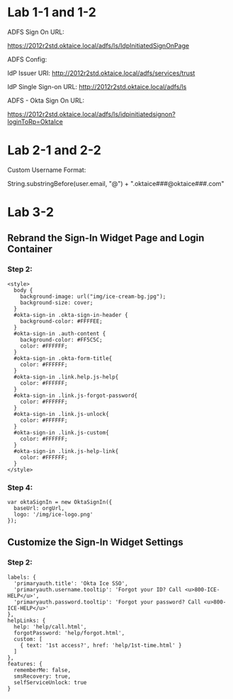 # Lab 1-1 and 1-2

ADFS Sign On URL:

https://2012r2std.oktaice.local/adfs/ls/IdpInitiatedSignOnPage


ADFS Config:

  IdP Issuer URI: http://2012r2std.oktaice.local/adfs/services/trust
  
  IdP Single Sign-on URL: http://2012r2std.oktaice.local/adfs/ls
  
  
  
ADFS - Okta Sign On URL:

https://2012r2std.oktaice.local/adfs/ls/idpinitiatedsignon?loginToRp=OktaIce



# Lab 2-1 and 2-2

Custom Username Format:

String.substringBefore(user.email, "@") + ".oktaice###@oktaice###.com"

# Lab 3-2
## Rebrand the Sign-In Widget Page and Login Container
### Step 2:
```
<style>
  body {
    background-image: url("img/ice-cream-bg.jpg");
    background-size: cover;
  }
  #okta-sign-in .okta-sign-in-header {
    background-color: #FFFFEE;
  }
  #okta-sign-in .auth-content {
    background-color: #FF5C5C;
    color: #FFFFFF;
  }
  #okta-sign-in .okta-form-title{
    color: #FFFFFF;
  }
  #okta-sign-in .link.help.js-help{
    color: #FFFFFF;
  }
  #okta-sign-in .link.js-forgot-password{
    color: #FFFFFF;
  }
  #okta-sign-in .link.js-unlock{
    color: #FFFFFF;
  }
  #okta-sign-in .link.js-custom{
    color: #FFFFFF;
  }
  #okta-sign-in .link.js-help-link{
    color: #FFFFFF;
  }
</style>
```
### Step 4:
```
var oktaSignIn = new OktaSignIn({
  baseUrl: orgUrl,
  logo: '/img/ice-logo.png'
});
```
## Customize the Sign-In Widget Settings
### Step 2:
```
labels: {
  'primaryauth.title': 'Okta Ice SSO',
  'primaryauth.username.tooltip': 'Forgot your ID? Call <u>800-ICE-HELP</u>',
  'primaryauth.password.tooltip': 'Forgot your password? Call <u>800-ICE-HELP</u>'
},
helpLinks: {
  help: 'help/call.html',
  forgotPassword: 'help/forgot.html',
  custom: [
    { text: '1st access?', href: 'help/1st-time.html' }
  ]
},
features: {
  rememberMe: false,
  smsRecovery: true,
  selfServiceUnlock: true
}
```
